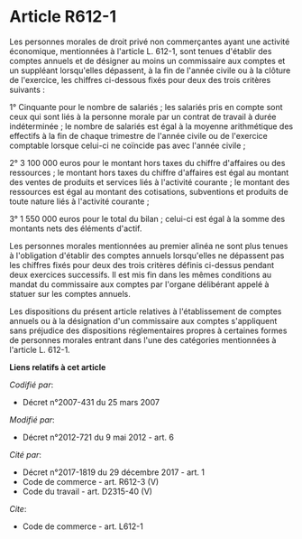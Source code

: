 # Article R612-1

Les personnes morales de droit privé non commerçantes ayant une activité économique, mentionnées à l'article L. 612-1, sont
tenues d'établir des comptes annuels et de désigner au moins un commissaire aux comptes et un suppléant lorsqu'elles
dépassent, à la fin de l'année civile ou à la clôture de l'exercice, les chiffres ci-dessous fixés pour deux des trois
critères suivants : 

1° Cinquante pour le nombre de salariés ; les salariés pris en compte sont ceux qui sont liés à la personne morale par un
contrat de travail à durée indéterminée ; le nombre de salariés est égal à la moyenne arithmétique des effectifs à la fin de
chaque trimestre de l'année civile ou de l'exercice comptable lorsque celui-ci ne coïncide pas avec l'année civile ; 

2° 3 100 000 euros pour le montant hors taxes du chiffre d'affaires ou des ressources ; le montant hors taxes du chiffre
d'affaires est égal au montant des ventes de produits et services liés à l'activité courante ; le montant des ressources est
égal au montant des cotisations, subventions et produits de toute nature liés à l'activité courante ; 

3° 1 550 000 euros pour le total du bilan ; celui-ci est égal à la somme des montants nets des éléments d'actif. 

Les personnes morales mentionnées au premier alinéa ne sont plus tenues à l'obligation d'établir des comptes annuels
lorsqu'elles ne dépassent pas les chiffres fixés pour deux des trois critères définis ci-dessus pendant deux exercices
successifs. Il est mis fin dans les mêmes conditions au mandat du commissaire aux comptes par l'organe délibérant appelé à
statuer sur les comptes annuels. 

Les dispositions du présent article relatives à l'établissement de comptes annuels ou à la désignation d'un commissaire aux
comptes s'appliquent sans préjudice des dispositions réglementaires propres à certaines formes de personnes morales entrant
dans l'une des catégories mentionnées à l'article L. 612-1.

**Liens relatifs à cet article**

_Codifié par_:

  - Décret n°2007-431 du 25 mars 2007

_Modifié par_:

  - Décret n°2012-721 du 9 mai 2012 - art. 6

_Cité par_:

  - Décret n°2017-1819 du 29 décembre 2017 - art. 1
  - Code de commerce - art. R612-3 (V)
  - Code du travail - art. D2315-40 (V)

_Cite_:

  - Code de commerce - art. L612-1
